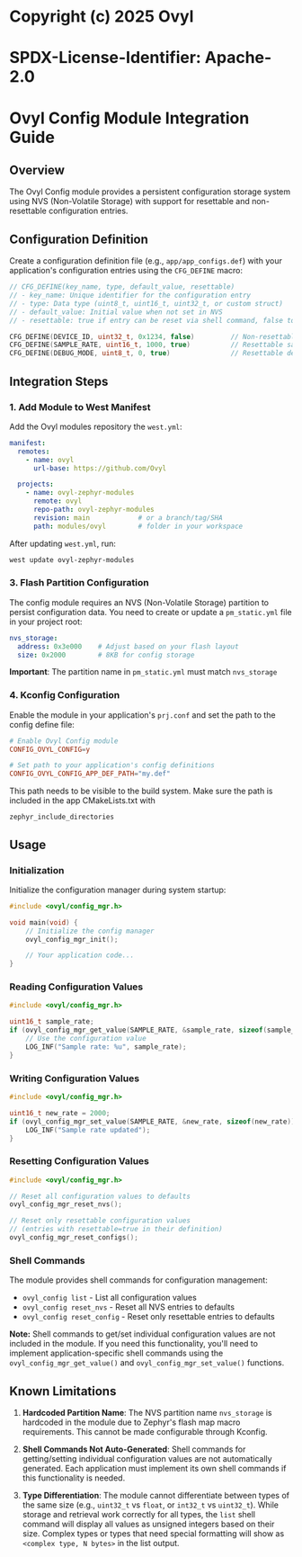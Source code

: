 # Copyright (c) 2025 Ovyl
# SPDX-License-Identifier: Apache-2.0

# Ovyl Config Module Integration Guide

## Overview

The Ovyl Config module provides a persistent configuration storage system using NVS (Non-Volatile Storage) with support for resettable and non-resettable configuration entries.

## Configuration Definition

Create a configuration definition file (e.g., `app/app_configs.def`) with your application's configuration entries using the `CFG_DEFINE` macro:

```c
// CFG_DEFINE(key_name, type, default_value, resettable)
// - key_name: Unique identifier for the configuration entry
// - type: Data type (uint8_t, uint16_t, uint32_t, or custom struct)
// - default_value: Initial value when not set in NVS
// - resettable: true if entry can be reset via shell command, false to protect it

CFG_DEFINE(DEVICE_ID, uint32_t, 0x1234, false)         // Non-resettable device ID
CFG_DEFINE(SAMPLE_RATE, uint16_t, 1000, true)          // Resettable sample rate
CFG_DEFINE(DEBUG_MODE, uint8_t, 0, true)               // Resettable debug flag
```

## Integration Steps

### 1. Add Module to West Manifest

Add the Ovyl modules repository the `west.yml`:

```yaml
manifest:
  remotes:
    - name: ovyl
      url-base: https://github.com/Ovyl

  projects:
    - name: ovyl-zephyr-modules
      remote: ovyl
      repo-path: ovyl-zephyr-modules
      revision: main            # or a branch/tag/SHA
      path: modules/ovyl        # folder in your workspace

```

After updating `west.yml`, run:
```bash
west update ovyl-zephyr-modules
```

### 3. Flash Partition Configuration

The config module requires an NVS (Non-Volatile Storage) partition to persist configuration data. You need to create or update a `pm_static.yml` file in your project root:

```yaml
nvs_storage:
  address: 0x3e000    # Adjust based on your flash layout
  size: 0x2000        # 8KB for config storage
```

**Important**: The partition name in `pm_static.yml` must match `nvs_storage`

### 4. Kconfig Configuration

Enable the module in your application's `prj.conf` and set the path to the config define file:

```conf
# Enable Ovyl Config module
CONFIG_OVYL_CONFIG=y

# Set path to your application's config definitions
CONFIG_OVYL_CONFIG_APP_DEF_PATH="my.def"
```

This path needs to be visible to the build system. Make sure the path is included in the app CMakeLists.txt with

`zephyr_include_directories`

## Usage

### Initialization

Initialize the configuration manager during system startup:

```c
#include <ovyl/config_mgr.h>

void main(void) {
    // Initialize the config manager
    ovyl_config_mgr_init();

    // Your application code...
}
```

### Reading Configuration Values

```c
#include <ovyl/config_mgr.h>

uint16_t sample_rate;
if (ovyl_config_mgr_get_value(SAMPLE_RATE, &sample_rate, sizeof(sample_rate))) {
    // Use the configuration value
    LOG_INF("Sample rate: %u", sample_rate);
}
```

### Writing Configuration Values

```c
#include <ovyl/config_mgr.h>

uint16_t new_rate = 2000;
if (ovyl_config_mgr_set_value(SAMPLE_RATE, &new_rate, sizeof(new_rate))) {
    LOG_INF("Sample rate updated");
}
```

### Resetting Configuration Values

```c
#include <ovyl/config_mgr.h>

// Reset all configuration values to defaults
ovyl_config_mgr_reset_nvs();

// Reset only resettable configuration values
// (entries with resettable=true in their definition)
ovyl_config_mgr_reset_configs();
```

### Shell Commands

The module provides shell commands for configuration management:

- `ovyl_config list` - List all configuration values
- `ovyl_config reset_nvs` - Reset all NVS entries to defaults
- `ovyl_config reset_config` - Reset only resettable entries to defaults

**Note:** Shell commands to get/set individual configuration values are not included in the module. If you need this functionality, you'll need to implement application-specific shell commands using the `ovyl_config_mgr_get_value()` and `ovyl_config_mgr_set_value()` functions.

## Known Limitations

1. **Hardcoded Partition Name**: The NVS partition name `nvs_storage` is hardcoded in the module due to Zephyr's flash map macro requirements. This cannot be made configurable through Kconfig.

2. **Shell Commands Not Auto-Generated**: Shell commands for getting/setting individual configuration values are not automatically generated. Each application must implement its own shell commands if this functionality is needed.

3. **Type Differentiation**: The module cannot differentiate between types of the same size (e.g., `uint32_t` vs `float`, or `int32_t` vs `uint32_t`). While storage and retrieval work correctly for all types, the `list` shell command will display all values as unsigned integers based on their size. Complex types or types that need special formatting will show as `<complex type, N bytes>` in the list output.

